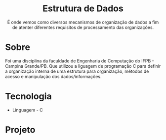 <h1 align="center">Estrutura de Dados</h1>
<p align="center">É onde vemos como diversos mecanismos de organização de dados a fim de atenter diferentes requisitos de processamento das organizações.</p>



# Sobre
Foi uma disciplina da faculdade de Engenharia de Computação do IFPB - Campina Grande/PB. Que utilizou a liguagem de programação C para definir a organização interna de uma estrutura para organização, métodos de acesso e manipulação dos dados/informações. 

# Tecnologia 
* Linguagem - C

# Projeto
